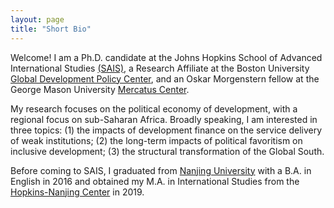 ```yaml
---
layout: page
title: "Short Bio"
---
```


Welcome! I am a Ph.D. candidate at the Johns Hopkins School of Advanced International Studies [(SAIS)](https://sais.jhu.edu/), a Research Affiliate at the Boston University [Global Development Policy Center](https://www.bu.edu/gdp/), and an Oskar Morgenstern fellow at the George Mason University [Mercatus Center](https://www.mercatus.org/).

My research focuses on the political economy of development, with a regional focus on sub-Saharan Africa. Broadly speaking, I am interested in three topics: (1) the impacts of development finance on the service delivery of weak institutions; (2) the long-term impacts of political favoritism on inclusive development; (3) the structural transformation of the Global South.

Before coming to SAIS, I graduated from [Nanjing University](https://www.nju.edu.cn/EN/) with a B.A. in English in 2016 and obtained my M.A. in International Studies from the [Hopkins-Nanjing Center](https://sais.jhu.edu/hopkins-nanjing-center) in 2019.
